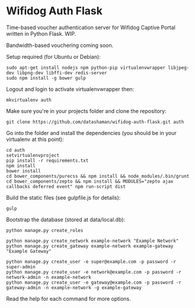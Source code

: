 Wifidog Auth Flask
==================

Time-based voucher authentication server for Wifidog Captive Portal written in Python Flask. WIP.

Bandwidth-based vouchering coming soon.

Setup required (for Ubuntu or Debian):

    sudo apt-get install nodejs npm python-pip virtualenvwrapper libjpeg-dev libpng-dev libffi-dev redis-server
    sudo npm install -g bower gulp

Logout and login to activate virtualenvwrapper then:

    mkvirtualenv auth

Make sure you're in your projects folder and clone the repository:

    git clone https://github.com/datashaman/wifidog-auth-flask.git auth

Go into the folder and install the dependencies (you should be in your virtualenv at this point):

    cd auth
    setvirtualenvproject
    pip install -r requirements.txt
    npm install
    bower install
	cd bower_components/purecss && npm install && node_modules/.bin/grunt
	cd bower_components/zepto && npm install && MODULES="zepto ajax callbacks deferred event" npm run-script dist

Build the static files (see gulpfile.js for details):

	gulp

Bootstrap the database (stored at data/local.db):

    python manage.py create_roles

    python manage.py create_network example-network "Example Network"
    python manage.py create_gateway example-network example-gateway "Example Gateway"

    python manage.py create_user -e super@example.com -p password -r super-admin
    python manage.py create_user -e network@example.com -p password -r network-admin -n example-network
    python manage.py create_user -e gateway@example.com -p password -r gateway-admin -n example-network -g example-gateway

Read the help for each command for more options.

